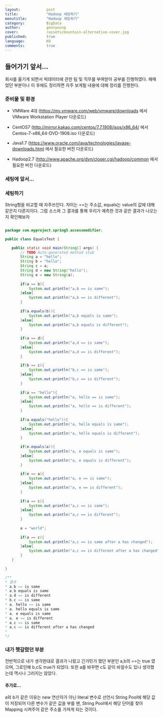 ```yaml
---
layout:            post
title:             "Hadoop 세팅하기"
menutitle:         "Hadoop 세팅하기"
category:          BigData
author:            geunyoung
cover:             /assets/mountain-alternative-cover.jpg
published:         true
language:          KO
comments:          true
---
```


## 들어가기 앞서...
  
 회사를 옮기게 되면서 빅데이터에 관한 팀 및 직무를 부여받아 공부를 진행하였다. 헤매었던 부분이나 이 후에도 정리하면 자주 보게될 내용에 대해 정리를 진행한다. 
 
  
### 준비물 및 환경
  
 * VMWare 4대 (https://my.vmware.com/web/vmware/downloads 에서 VMware Workstation Player 다운로드) 
  
 * CentOS7 (http://mirror.kakao.com/centos/7.7.1908/isos/x86_64/ 에서 Centos-7-x86_64-DVD-1908.iso 다운로드)
  
 * Java1.7 (https://www.oracle.com/java/technologies/javase-downloads.html 에서 필요한 버전 다운로드)
  
 * Hadoop2.7 (http://www.apache.org/dyn/closer.cgi/hadoop/common 에서 필요한 버전 다운로드)
  
### 세팅에 앞서...



### 세팅하기

String형을 비교할 때 자주쓰인다. 차이는 ==는 주소값, equals는 value의 값에 대해 같은지 다른지이다. 그럼 소스와 그 결과를 통해 우리가 예측한 것과 같은 결과가 나오는지 확인해보자
 
 ```java
 
 package com.myproject.spring5.accessmodifier;

public class EqualsTest {

	public static void main(String[] args) {
		// TODO Auto-generated method stub
		String a = "hello";
		String b = "hello";
		String c = a;
		String d = new String("hello");
		String e = new String(a);
		
		if(a == b){
			System.out.println("a,b == is same");
		}else{
			System.out.println("a,b == is different");	
		}
		
		if(a.equals(b)){
			System.out.println("a,b equals is same");
		}else{
			System.out.println("a,b equals is different");			
		}
		
		if(a == d){
			System.out.println("a,d == is same");
		}else{
			System.out.println("a,d == is different");	
		}
		
		if(b == c){
			System.out.println("b,c == is same");
		}else{
			System.out.println("b,c == is different");	
		}
		
		if(a == "hello"){
			System.out.println("a, hello == is same");
		}else{
			System.out.println("a, hello == is different");			
		}
		
		if(a.equals("hello")){
			System.out.println("a, hello equals is same");
		}else{
			System.out.println("a, hello equals is different");			
		}
		
		if(e.equals(a)){
			System.out.println("a, e equals is same");
		}else{
			System.out.println("a, e equals is different");			
		}
		
		if(e == a){
			System.out.println("a, e == is same");
		}else{
			System.out.println("a, e == is different");			
		}
		
		if(a == c){
			System.out.println("a,c == is same");
		}else{
			System.out.println("a,c == is different");	
		}
		
		a = "world";
		
 		if(a == c){
			System.out.println("a,c == is same after a has changed");
		}else{
			System.out.println("a,c == is different after a has changed");	
		}
	}

}

/**
 * 결과
 * a,b == is same
 * a,b equals is same
 * a,d == is different
 * b,c == is same
 * a, hello == is same
 * a, hello equals is same
 * a, e equals is same
 * a, e == is different
 * a,c == is same
 * a,c == is different after a has changed
 * 
 */
 
 ```
  
  
### 내가 헷갈렸던 부분  
  
 전반적으로 내가 생각한대로 결과가 나왔고 긴가민가 했던 부분인 a,b의 ==는 true 였으며, 그로인해 b,c도 true가 되었다. 또한 a를 바꾸면 c도 같이 바낄수도 있나 생각했는데 역시나 그러지는 않았다.
 
#### 추가로...  
  
 a와 b가 같은 이유는 new 연산자가 아닌 literal 변수로 선언시 String Pool에 해당 값이 저장되어 다른 변수가 같은 값을 부를 땐, String Pool에서 해당 단어를 찾아 Mapping 시켜주어 같은 주소를 가져게 되는 것이다.

